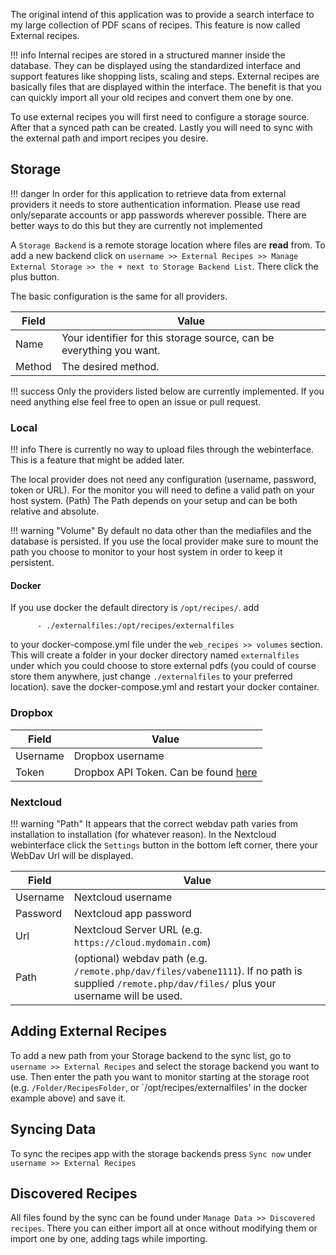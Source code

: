 The original intend of this application was to provide a search interface to my large collection of PDF scans of recipes.
This feature is now called External recipes.

!!! info
    Internal recipes are stored in a structured manner inside the database. They can be displayed using the standardized
    interface and support features like shopping lists, scaling and steps.
    External recipes are basically files that are displayed within the interface. The benefit is that you can quickly
    import all your old recipes and convert them one by one.

To use external recipes you will first need to configure a storage source. After that a synced path can be created.
Lastly you will need to sync with the external path and import recipes you desire.

## Storage

!!! danger
    In order for this application to retrieve data from external providers it needs to store authentication information.
    Please use read only/separate accounts or app passwords wherever possible.
    There are better ways to do this but they are currently not implemented

A `Storage Backend` is a remote storage location where files are **read** from.
To add a new backend click on `username >> External Recipes >> Manage External Storage >> the + next to Storage Backend List`. 
There click the plus button.

The basic configuration is the same for all providers. 

| Field    | Value |
|----------|-------|
| Name     | Your identifier for this storage source, can be everything you want. |
| Method   | The desired method.  |

!!! success
    Only the providers listed below are currently implemented. If you need anything else feel free to open
    an issue or pull request.

### Local

!!! info
    There is currently no way to upload files through the webinterface. This is a feature that might be added later.

The local provider does not need any configuration (username, password, token or URL).
For the monitor you will need to define a valid path on your host system. (Path) 
The Path depends on your setup and can be both relative and absolute. 

!!! warning "Volume"
    By default no data other than the mediafiles and the database is persisted. If you use the local provider
    make sure to mount the path you choose to monitor to your host system in order to keep it persistent.

#### Docker
If you use docker the default directory is `/opt/recipes/`.
add
```
      - ./externalfiles:/opt/recipes/externalfiles
```
to your docker-compose.yml file under the `web_recipes >> volumes` section. This will create a folder in your docker directory named `externalfiles` under which you could choose to store external pdfs (you could of course store them anywhere, just change `./externalfiles` to your preferred location).
save the docker-compose.yml and restart your docker container.

### Dropbox

| Field    | Value |
|----------|-------|
| Username | Dropbox username |
| Token    | Dropbox API Token. Can be found [here](https://dropbox.github.io/dropbox-api-v2-explorer/#auth_token/from_oauth1)|

### Nextcloud

!!! warning "Path"
    It appears that the correct webdav path varies from installation to installation (for whatever reason).
    In the Nextcloud webinterface click the `Settings` button in the bottom left corner, there your WebDav Url will be displayed.

| Field    | Value |
|----------|-------|
| Username | Nextcloud username |
| Password | Nextcloud app password |
| Url      | Nextcloud Server URL (e.g. `https://cloud.mydomain.com`) |
| Path     | (optional) webdav path (e.g. `/remote.php/dav/files/vabene1111`). If no path is supplied `/remote.php/dav/files/` plus your username will be used. |

## Adding External Recipes
To add a new path from your Storage backend to the sync list, go to `username >> External Recipes` and 
select the storage backend you want to use.
Then enter the path you want to monitor starting at the storage root (e.g. `/Folder/RecipesFolder`, or `/opt/recipes/externalfiles' in the docker example above) and save it.

## Syncing Data
To sync the recipes app with the storage backends press `Sync now` under `username >> External Recipes`

## Discovered Recipes
All files found by the sync can be found under `Manage Data >> Discovered recipes`. 
There you can either import all at once without modifying them or import one by one, adding tags while importing.
